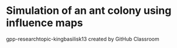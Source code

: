 # Simulation of an ant colony using influence maps
gpp-researchtopic-kingbasilisk13 created by GitHub Classroom
